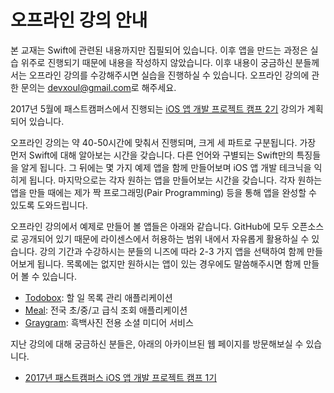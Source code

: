 # 오프라인 강의 안내

본 교재는 Swift에 관련된 내용까지만 집필되어 있습니다. 이후 앱을 만드는 과정은 실습 위주로 진행되기 때문에 내용을 작성하지 않았습니다. 이후 내용이 궁금하신 분들께서는 오프라인 강의를 수강해주시면 실습을 진행하실 수 있습니다. 오프라인 강의에 관한 문의는 [devxoul@gmail.com](mailto:devxoul@gmail.com)로 해주세요.

2017년 5월에 패스트캠퍼스에서 진행되는 [iOS 앱 개발 프로젝트 캠프 2기](http://www.fastcampus.co.kr/dev_camp_iosp/) 강의가 계획되어 있습니다.

오프라인 강의는 약 40-50시간에 맞춰서 진행되며, 크게 세 파트로 구분됩니다. 가장 먼저 Swift에 대해 알아보는 시간을 갖습니다. 다른 언어와 구별되는 Swift만의 특징들을 알게 됩니다. 그 뒤에는 몇 가지 예제 앱을 함께 만들어보며 iOS 앱 개발 테크닉을 익히게 됩니다. 마지막으로는 각자 원하는 앱을 만들어보는 시간을 갖습니다. 각자 원하는 앱을 만들 때에는 제가 짝 프로그래밍(Pair Programming) 등을 통해 앱을 완성할 수 있도록 도와드립니다.

오프라인 강의에서 예제로 만들어 볼 앱들은 아래와 같습니다. GitHub에 모두 오픈소스로 공개되어 있기 때문에 라이센스에서 허용하는 범위 내에서 자유롭게 활용하실 수 있습니다. 강의 기간과 수강하시는 분들의 니즈에 따라 2-3 가지 앱을 선택하여 함께 만들어보게 됩니다. 목록에는 없지만 원하시는 앱이 있는 경우에도 말씀해주시면 함께 만들어 볼 수 있습니다.

* [Todobox](https://github.com/devxoul/Todobox): 할 일 목록 관리 애플리케이션
* [Meal](https://github.com/devxoul/Meal): 전국 초/중/고 급식 조회 애플리케이션
* [Graygram](https://github.com/devxoul/graygram-ios): 흑백사진 전용 소셜 미디어 서비스

지난 강의에 대해 궁금하신 분들은, 아래의 아카이브된 웹 페이지를 방문해보실 수 있습니다.

* [2017년 패스트캠퍼스 iOS 앱 개발 프로젝트 캠프 1기](https://devxoul.github.io/lecture/2017/fastcampus-ios-1/)

